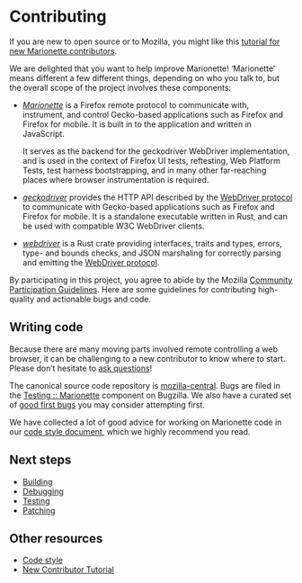 # Contributing

If you are new to open source or to Mozilla, you might like this
[tutorial for new Marionette contributors](NewContributors.md).

We are delighted that you want to help improve Marionette!
‘Marionette’ means different a few different things, depending
on who you talk to, but the overall scope of the project involves
these components:

* [_Marionette_] is a Firefox remote protocol to communicate with,
  instrument, and control Gecko-based applications such as Firefox
  and Firefox for mobile.  It is built in to the application and
  written in JavaScript.

  It serves as the backend for the geckodriver WebDriver implementation,
  and is used in the context of Firefox UI tests, reftesting,
  Web Platform Tests, test harness bootstrapping, and in many
  other far-reaching places where browser instrumentation is required.

* [_geckodriver_] provides the HTTP API described by the [WebDriver
  protocol] to communicate with Gecko-based applications such as
  Firefox and Firefox for mobile.  It is a standalone executable
  written in Rust, and can be used with compatible W3C WebDriver clients.

* [_webdriver_] is a Rust crate providing interfaces, traits
  and types, errors, type- and bounds checks, and JSON marshaling
  for correctly parsing and emitting the [WebDriver protocol].

By participating in this project, you agree to abide by the Mozilla
[Community Participation Guidelines].  Here are some guidelines
for contributing high-quality and actionable bugs and code.

[_Marionette_]: ./index.rst
[_geckodriver_]: /testing/geckodriver/index.rst
[_webdriver_]: https://searchfox.org/mozilla-central/source/testing/webdriver/README.md
[WebDriver protocol]: https://w3c.github.io/webdriver/webdriver-spec.html#protocol
[Community Participation Guidelines]: https://www.mozilla.org/en-US/about/governance/policies/participation/

## Writing code

Because there are many moving parts involved remote controlling
a web browser, it can be challenging to a new contributor to know
where to start.  Please don’t hesitate to [ask questions]!

The canonical source code repository is [mozilla-central].  Bugs are
filed in the [Testing :: Marionette] component on Bugzilla.  We also
have a curated set of [good first bugs] you may consider attempting first.

We have collected a lot of good advice for working on Marionette
code in our [code style document], which we highly recommend you read.

[ask questions]: index.rst#Communication
[mozilla-central]: https://searchfox.org/mozilla-central/source/remote/marionette/
[Testing :: Marionette]: https://bugzilla.mozilla.org/buglist.cgi?resolution=---&component=Marionette
[good first bugs]: https://codetribute.mozilla.org/projects/automation?project%3DMarionette
[code style document]: CodeStyle.md

## Next steps

* [Building](Building.md)
* [Debugging](Debugging.md)
* [Testing](Testing.md)
* [Patching](Patches.md)

## Other resources

* [Code style](CodeStyle.md)
* [New Contributor Tutorial](NewContributors.md)
